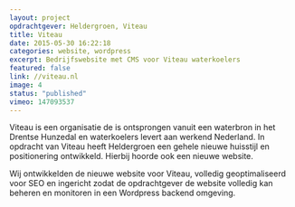```yaml
---
layout: project
opdrachtgever: Heldergroen, Viteau
title: Viteau
date: 2015-05-30 16:22:18
categories: website, wordpress
excerpt: Bedrijfswebsite met CMS voor Viteau waterkoelers
featured: false
link: //viteau.nl
image: 4
status: "published"
vimeo: 147093537
---
```

Viteau is een organisatie de is ontsprongen vanuit een waterbron in het Drentse Hunzedal en waterkoelers levert aan werkend Nederland. In opdracht van Viteau heeft Heldergroen een gehele nieuwe huisstijl en positionering ontwikkeld. Hierbij hoorde ook een nieuwe website.

Wij ontwikkelden de nieuwe website voor Viteau, volledig geoptimaliseerd voor SEO en ingericht zodat de opdrachtgever de website volledig kan beheren en monitoren in een Wordpress backend omgeving.
